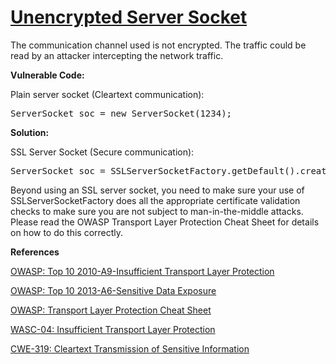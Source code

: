 # [Unencrypted Server Socket](https://find-sec-bugs.github.io/bugs.htm#UNENCRYPTED_SERVER_SOCKET)

The communication channel used is not encrypted. The traffic could be read by an attacker intercepting the network traffic.

**Vulnerable Code:**  

Plain server socket (Cleartext communication):

<pre>ServerSocket soc = new ServerSocket(1234);</pre>

**Solution:**  

SSL Server Socket (Secure communication):

<pre>ServerSocket soc = SSLServerSocketFactory.getDefault().createServerSocket(1234);</pre>

Beyond using an SSL server socket, you need to make sure your use of SSLServerSocketFactory does all the appropriate certificate validation checks to
make sure you are not subject to man-in-the-middle attacks. Please read the OWASP Transport Layer Protection Cheat Sheet for details on how
to do this correctly.

**References**  

[OWASP: Top 10 2010-A9-Insufficient Transport Layer Protection](https://www.owasp.org/index.php/Top_10_2010-A9)  

[OWASP: Top 10 2013-A6-Sensitive Data Exposure](https://www.owasp.org/index.php/Top_10_2013-A6-Sensitive_Data_Exposure)  

[OWASP: Transport Layer Protection Cheat Sheet](https://www.owasp.org/index.php/Transport_Layer_Protection_Cheat_Sheet)  

[WASC-04: Insufficient Transport Layer Protection](http://projects.webappsec.org/w/page/13246945/Insufficient%20Transport%20Layer%20Protection)  

[CWE-319: Cleartext Transmission of Sensitive Information](https://cwe.mitre.org/data/definitions/319.html)